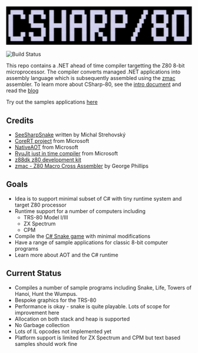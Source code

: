 <p align="left"><img src="./Documentation/Images/CSharp80Logo.png" width="784"/></p>

![Build Status](https://github.com/drcjt/csharp-80/actions/workflows/build.yml/badge.svg)

This repo contains a .NET ahead of time compiler targetting the Z80 8-bit microprocessor. The compiler converts managed .NET applications into assembly language which is subsequently assembled using the [zmac](http://48k.ca/zmac.html) assembler. To learn more about CSharp-80, see the
[intro document](Documentation/intro-to-csharp-80.md) and read the [blog](https://csharpdot80.wordpress.com/)

Try out the samples applications [here](https://drcjt.github.io/CSharp-80/index.html)

## Credits
* [SeeSharpSnake](https://github.com/MichalStrehovsky/SeeSharpSnake) written by Michal Strehovský
* [CoreRT project](https://github.com/dotnet/corert) from Microsoft
* [NativeAOT](https://github.com/dotnet/runtimelab/tree/feature/NativeAOT) from Microsoft
* [RyuJit just in time compiler](https://github.com/dotnet/runtime/blob/main/docs/design/coreclr/jit/ryujit-overview.md) from Microsoft
* [z88dk z80 development kit](https://z88dk.org/site/)
* [zmac - Z80 Macro Cross Assembler](http://48k.ca/zmac.html) by George Phillips

## Goals

* Idea is to support minimal subset of C# with tiny runtime system and target Z80 processor
* Runtime support for a number of computers including
  - TRS-80 Model I/III
  - ZX Spectrum
  - CPM 
* Compile the [C# Snake game](https://github.com/MichalStrehovsky/SeeSharpSnake) with minimal modifications
* Have a range of sample applications for classic 8-bit computer programs
* Learn more about AOT and the C# runtime

## Current Status

* Compiles a number of sample programs including Snake, Life, Towers of Hanoi, Hunt the Wumpus.
* Bespoke graphics for the TRS-80
* Performance is okay - snake is quite playable. Lots of scope for improvement here
* Allocation on both stack and heap is supported
* No Garbage collection
* Lots of IL opcodes not implemented yet
* Platform support is limited for ZX Spectrum and CPM but text based samples should work fine